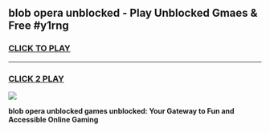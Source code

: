 
## blob opera unblocked - Play Unblocked Gmaes & Free #y1rng
<h3>
<a href="https://news.freeplayer.one?title=blob_opera_unblocked&ref=24F">CLICK TO PLAY</a></h3>
<hr>

<h3>
<a href="https://news.freeplayer.one?title=blob_opera_unblocked&ref=24F">CLICK 2 PLAY</a>
  
</h3>

<a href="https://news.freeplayer.one?title=blob_opera_unblocked&ref=24F/"><img src="https://clearcache.store/games.png"></a>


**blob opera unblocked games unblocked: Your Gateway to Fun and Accessible Online Gaming**
